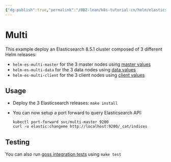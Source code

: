 ```yaml
---
{"dg-publish":true,"permalink":"/002-lean/k8s-tutorial-cn/helm/elasticsearch/examples/multi/README/","dgPassFrontmatter":true}
---
```



# Multi

This example deploy an Elasticsearch 8.5.1 cluster composed of 3 different Helm
releases:

- `helm-es-multi-master` for the 3 master nodes using [master values][]
- `helm-es-multi-data` for the 3 data nodes using [data values][]
- `helm-es-multi-client` for the 3 client nodes using [client values][]

## Usage

* Deploy the 3 Elasticsearch releases: `make install`

* You can now setup a port forward to query Elasticsearch API:

  ```
  kubectl port-forward svc/multi-master 9200
  curl -u elastic:changeme http://localhost:9200/_cat/indices
  ```

## Testing

You can also run [goss integration tests][] using `make test`


[client values]: https://github.com/elastic/helm-charts/tree/main/elasticsearch/examples/multi/client.yaml
[data values]: https://github.com/elastic/helm-charts/tree/main/elasticsearch/examples/multi/data.yaml
[goss integration tests]: https://github.com/elastic/helm-charts/tree/main/elasticsearch/examples/multi/test/goss.yaml
[master values]: https://github.com/elastic/helm-charts/tree/main/elasticsearch/examples/multi/master.yaml